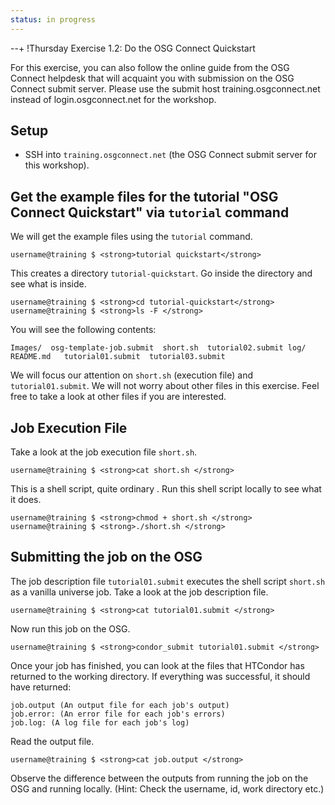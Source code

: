 ```yaml
---
status: in progress
---
```


--+ !Thursday Exercise 1.2: Do the OSG Connect Quickstart

For this exercise, you can also follow the online guide from the OSG Connect helpdesk that will acquaint you with submission on the OSG Connect submit server. Please use the submit host training.osgconnect.net instead of login.osgconnect.net for the workshop.

Setup
-----

-   SSH into `training.osgconnect.net` (the OSG Connect submit server for this workshop).

Get the example files for the tutorial "OSG Connect Quickstart" via `tutorial` command
--------------------------------------------------------------------------------------

We will get the example files using the `tutorial` command.

``` console
username@training $ <strong>tutorial quickstart</strong>
```

This creates a directory `tutorial-quickstart`. Go inside the directory and see what is inside.

``` console
username@training $ <strong>cd tutorial-quickstart</strong>
username@training $ <strong>ls -F </strong>
```

You will see the following contents:

``` file
Images/  osg-template-job.submit  short.sh  tutorial02.submit log/     README.md   tutorial01.submit  tutorial03.submit
```

We will focus our attention on `short.sh` (execution file) and `tutorial01.submit`. We will not worry about other files in this exercise. Feel free to take a look at other files if you are interested.

Job Execution File
------------------

Take a look at the job execution file `short.sh`.

``` console
username@training $ <strong>cat short.sh </strong>
```

This is a shell script, quite ordinary . Run this shell script locally to see what it does.

``` console
username@training $ <strong>chmod + short.sh </strong>
username@training $ <strong>./short.sh </strong>
```

Submitting the job on the OSG
-----------------------------

The job description file `tutorial01.submit` executes the shell script `short.sh` as a vanilla universe job. Take a look at the job description file.

``` console
username@training $ <strong>cat tutorial01.submit </strong>
```

Now run this job on the OSG.

``` console
username@training $ <strong>condor_submit tutorial01.submit </strong>
```

Once your job has finished, you can look at the files that HTCondor has returned to the working directory. If everything was successful, it should have returned:

``` file
job.output (An output file for each job's output)
job.error: (An error file for each job's errors)
job.log: (A log file for each job's log)
```

Read the output file.

``` console
username@training $ <strong>cat job.output </strong>
```

Observe the difference between the outputs from running the job on the OSG and running locally. (Hint: Check the username, id, work directory etc.)

